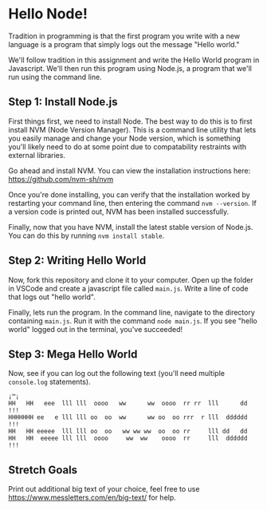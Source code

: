 # Hello Node!

Tradition in programming is that the first program you write with a new language is a program that simply logs out the message "Hello world."

We'll follow tradition in this assignment and write the Hello World program in Javascript. We'll then run this program using Node.js, a program that we'll run using the command line.

## Step 1: Install Node.js

First things first, we need to install Node. The best way to do this is to first install NVM (Node Version Manager). This is a command line utility that lets you easily manage and change your Node version, which is something you'll likely need to do at some point due to compatability restraints with external libraries.

Go ahead and install NVM. You can view the installation instructions here: https://github.com/nvm-sh/nvm

Once you're done installing, you can verify that the installation worked by restarting your command line, then entering the command `nvm --version`. If a version code is printed out, NVM has been installed successfully.

Finally, now that you have NVM, install the latest stable version of Node.js. You can do this by running `nvm install stable`.

## Step 2: Writing Hello World

Now, fork this repository and clone it to your computer. Open up the folder in VSCode and create a javascript file called `main.js`. Write a line of code that logs out "hello world".

Finally, lets run the program. In the command line, navigate to the directory containing `main.js`. Run it with the command `node main.js`. If you see "hello world" logged out in the terminal, you've succeeded! 

## Step 3: Mega Hello World

Now, see if you can log out the following text (you'll need multiple `console.log` statements).
```
¡™¡ 
HH   HH   eee  lll lll  oooo   ww      ww  oooo  rr rr  lll      dd !!! 
HHHHHHH ee   e lll lll oo  oo  ww      ww oo  oo rrr  r lll  dddddd !!! 
HH   HH eeeee  lll lll oo  oo   ww ww ww  oo  oo rr     lll dd   dd     
HH   HH  eeeee lll lll  oooo     ww  ww    oooo  rr     lll  dddddd !!!                                                                         
```

## Stretch Goals

Print out additional big text of your choice, feel free to use https://www.messletters.com/en/big-text/ for help. 
